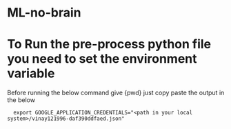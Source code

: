 # ML-no-brain

# To Run the pre-process python file you need to set the environment variable

Before running the below command give  {pwd} just copy paste the output in the below <path in your local system>
```
  export GOOGLE_APPLICATION_CREDENTIALS="<path in your local system>/vinay121996-daf390ddfaed.json"
```

